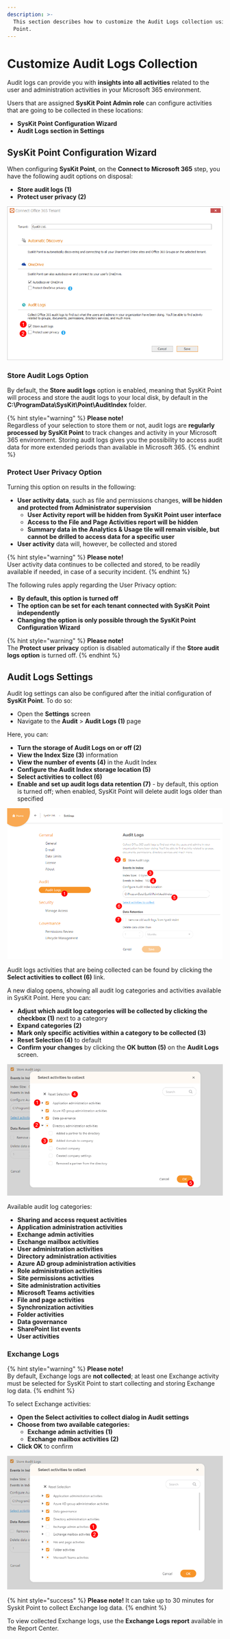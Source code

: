 ```yaml
---
description: >-
  This section describes how to customize the Audit Logs collection using SysKit
  Point.
---
```


# Customize Audit Logs Collection

Audit logs can provide you with **insights into all activities** related to the user and administration activities in your Microsoft 365 environment.‌

Users that are assigned **SysKit Point Admin role** can configure activities that are going to be collected in these locations:

* **SysKit Point Configuration Wizard**
* **Audit Logs section in Settings**

## SysKit Point Configuration Wizard

When configuring **SysKit Point**, on the **Connect to Microsoft 365** step, you have the following audit options on disposal:

* **Store audit logs \(1\)**
* **Protect user privacy \(2\)**

![SysKit Point Configuration - Audit logs options](../.gitbook/assets/customize-audit-logs-collection-01-audit-options.png)

### Store Audit Logs Option

By default, the **Store audit logs** option is enabled, meaning that SysKit Point will process and store the audit logs to your local disk, by default in the **C:\ProgramData\SysKit\Point\AuditIndex** folder.

{% hint style="warning" %}
**Please note!**  
Regardless of your selection to store them or not, audit logs are **regularly processed by SysKit Point** to track changes and activity in your Microsoft 365 environment. Storing audit logs gives you the possibility to access audit data for more extended periods than available in Microsoft 365.
{% endhint %}

### Protect User Privacy Option

Turning this option on results in the following:

* **User activity data**, such as file and permissions changes, **will be hidden and protected from Administrator supervision** 
  * **User Activity report will be hidden from SysKit Point user interface**
  * **Access to the File and Page Activities report will be hidden**
  * **Summary data in the Analytics & Usage tile will remain visible, but cannot be drilled to access data for a specific user**
* **User activity** data will, however, be collected and stored

{% hint style="warning" %}
**Please note!**  
User activity data continues to be collected and stored, to be readily available if needed, in case of a security incident.
{% endhint %}

The following rules apply regarding the User Privacy option:

* **By default, this option is turned off**
* **The option can be set for each tenant connected with SysKit Point independently**
* **Changing the option is only possible through the SysKit Point Configuration Wizard**

{% hint style="warning" %}
**Please note!**  
The **Protect user privacy** option is disabled automatically if the **Store audit logs option** is turned off.
{% endhint %}

## Audit Logs Settings

Audit log settings can also be configured after the initial configuration of **SysKit Point**. To do so:

* Open the **Settings** screen
* Navigate to the **Audit** &gt; **Audit Logs \(1\)** page

Here, you can:

* **Turn the storage of Audit Logs on or off \(2\)**
* **View the Index Size \(3\)** information
* **View the number of events \(4\)** in the Audit Index
* **Configure the Audit Index storage location \(5\)**
* **Select activities to collect \(6\)**
* **Enable and set up audit logs data retention \(7\)** - by default, this option is turned off; when enabled, SysKit Point will delete audit logs older than specified

![Audit Logs Settings](../.gitbook/assets/customize-audit-logs-collection-02-audit-settings.png)

Audit logs activities that are being collected can be found by clicking the **Select activities to collect \(6\)** link.

A new dialog opens, showing all audit log categories and activities available in SysKit Point. Here you can:

* **Adjust which audit log categories will be collected by clicking the checkbox \(1\)** next to a category
* **Expand categories \(2\)**
* **Mark only specific activities within a category to be collected \(3\)**
* **Reset Selection \(4\)** to default
* **Confirm your changes** by clicking the **OK button \(5\)** on the **Audit Logs** screen.

![Select activities to collect screen](../.gitbook/assets/customize-audit-logs-collection-03-select-activities.png)

Available audit log categories:

* **Sharing and access request activities**
* **Application administration activities**
* **Exchange admin activities**
* **Exchange mailbox activities**
* **User administration activities**
* **Directory administration activities**
* **Azure AD group administration activities**
* **Role administration activities**
* **Site permissions activities**
* **Site administration activities**
* **Microsoft Teams activities**
* **File and page activities**
* **Synchronization activities**
* **Folder activities**
* **Data governance**
* **SharePoint list events**
* **User activities**

### Exchange Logs

{% hint style="warning" %}
**Please note!**  
By default, Exchange logs are **not collected**; at least one Exchange activity must be selected for SysKit Point to start collecting and storing Exchange log data.
{% endhint %}

To select Exchange activities:

* **Open the Select activities to collect dialog in Audit settings**
* **Choose from two available categories:**
  * **Exchange admin activities \(1\)**
  * **Exchange mailbox activities \(2\)**
* **Click OK** to confirm

![Exchange log categories](../.gitbook/assets/customize-audit-logs-collection-04-exchange-categories.png)

{% hint style="success" %}
**Please note!** It can take up to 30 minutes for Syskit Point to collect Exchange log data.
{% endhint %}

To view collected Exchange logs, use the **Exchange Logs report** available in the Report Center.

